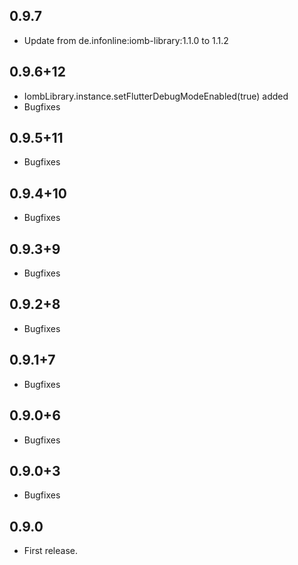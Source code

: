 ## 0.9.7
* Update from de.infonline:iomb-library:1.1.0 to 1.1.2

## 0.9.6+12
* IombLibrary.instance.setFlutterDebugModeEnabled(true) added
* Bugfixes

## 0.9.5+11
* Bugfixes

## 0.9.4+10
* Bugfixes

## 0.9.3+9
* Bugfixes

## 0.9.2+8
* Bugfixes

## 0.9.1+7
* Bugfixes

## 0.9.0+6
* Bugfixes

## 0.9.0+3
* Bugfixes

## 0.9.0
* First release.
